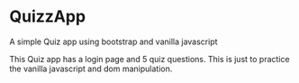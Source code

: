 # QuizzApp
A simple Quiz app using bootstrap and vanilla javascript

This Quiz app has a login page and 5 quiz questions.
This is just to practice the vanilla javascript and dom manipulation.
